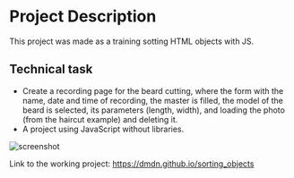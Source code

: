 # Project Description
This project was made as a training sotting HTML objects with JS.

## Technical task
+ Create a recording page for the beard cutting, where the form with the name, date and time of recording, the master is filled, the model of the beard is selected, its parameters (length, width), and loading the photo (from the haircut example) and deleting it.
+ A project using JavaScript without libraries.

![screenshot](https://cloud.githubusercontent.com/assets/19373990/25557286/52446d7e-2d17-11e7-8d9d-7b72557a8e55.png)

Link to the working project: https://dmdn.github.io/sorting_objects
